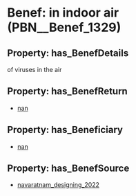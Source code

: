 # Benef: __in indoor air__ (PBN__Benef_1329)

## Property: has_BenefDetails

of viruses in the air

## Property: has_BenefReturn

* [nan](../BenefReturn/PBN__BenefReturn_146)

## Property: has_Beneficiary

* [nan](../Stakeholder/PBN__Stakeholder_83)

## Property: has_BenefSource

* [navaratnam_designing_2022](../Article/PBN__Article_282)

